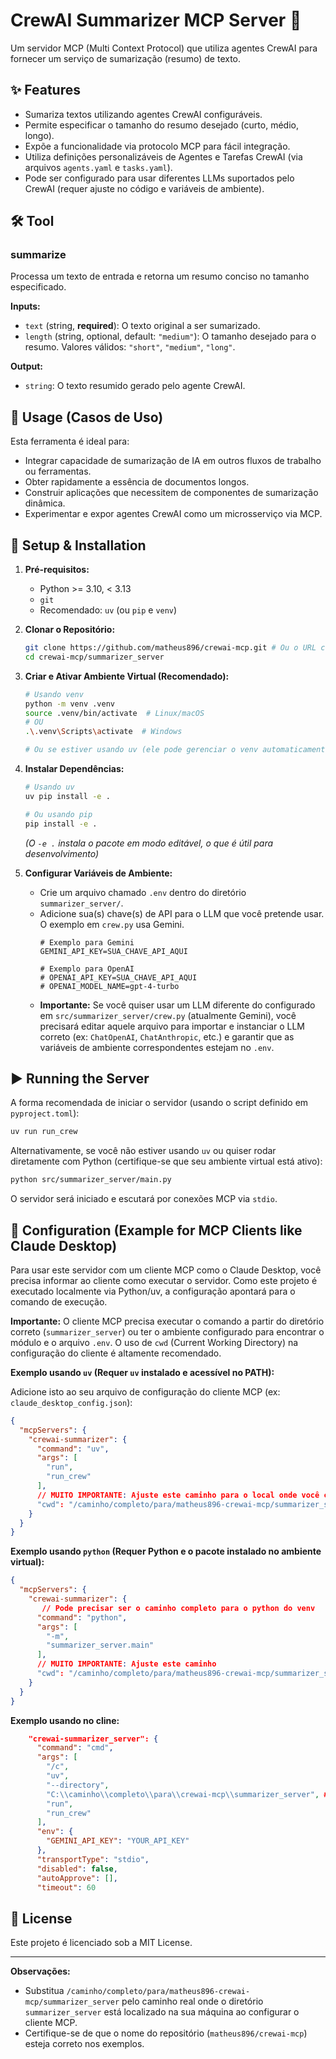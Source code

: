 # CrewAI Summarizer MCP Server 📝

Um servidor MCP (Multi Context Protocol) que utiliza agentes CrewAI para fornecer um serviço de sumarização (resumo) de texto.

## ✨ Features

*   Sumariza textos utilizando agentes CrewAI configuráveis.
*   Permite especificar o tamanho do resumo desejado (curto, médio, longo).
*   Expõe a funcionalidade via protocolo MCP para fácil integração.
*   Utiliza definições personalizáveis de Agentes e Tarefas CrewAI (via arquivos `agents.yaml` e `tasks.yaml`).
*   Pode ser configurado para usar diferentes LLMs suportados pelo CrewAI (requer ajuste no código e variáveis de ambiente).

## 🛠️ Tool

### summarize

Processa um texto de entrada e retorna um resumo conciso no tamanho especificado.

**Inputs:**

*   `text` (string, **required**): O texto original a ser sumarizado.
*   `length` (string, optional, default: `"medium"`): O tamanho desejado para o resumo. Valores válidos: `"short"`, `"medium"`, `"long"`.

**Output:**

*   `string`: O texto resumido gerado pelo agente CrewAI.

## 🎯 Usage (Casos de Uso)

Esta ferramenta é ideal para:

*   Integrar capacidade de sumarização de IA em outros fluxos de trabalho ou ferramentas.
*   Obter rapidamente a essência de documentos longos.
*   Construir aplicações que necessitem de componentes de sumarização dinâmica.
*   Experimentar e expor agentes CrewAI como um microsserviço via MCP.

## 🚀 Setup & Installation

1.  **Pré-requisitos:**
    *   Python >= 3.10, < 3.13
    *   `git`
    *   Recomendado: `uv` (ou `pip` e `venv`)

2.  **Clonar o Repositório:**
    ```bash
    git clone https://github.com/matheus896/crewai-mcp.git # Ou o URL correto do seu repo
    cd crewai-mcp/summarizer_server
    ```

3.  **Criar e Ativar Ambiente Virtual (Recomendado):**
    ```bash
    # Usando venv
    python -m venv .venv
    source .venv/bin/activate  # Linux/macOS
    # OU
    .\.venv\Scripts\activate  # Windows

    # Ou se estiver usando uv (ele pode gerenciar o venv automaticamente)
    ```

4.  **Instalar Dependências:**
    ```bash
    # Usando uv
    uv pip install -e .

    # Ou usando pip
    pip install -e .
    ```
    *(O `-e .` instala o pacote em modo editável, o que é útil para desenvolvimento)*

5.  **Configurar Variáveis de Ambiente:**
    *   Crie um arquivo chamado `.env` dentro do diretório `summarizer_server/`.
    *   Adicione sua(s) chave(s) de API para o LLM que você pretende usar. O exemplo em `crew.py` usa Gemini.
        ```dotenv
        # Exemplo para Gemini
        GEMINI_API_KEY=SUA_CHAVE_API_AQUI

        # Exemplo para OpenAI
        # OPENAI_API_KEY=SUA_CHAVE_API_AQUI
        # OPENAI_MODEL_NAME=gpt-4-turbo
        ```
    *   **Importante:** Se você quiser usar um LLM diferente do configurado em `src/summarizer_server/crew.py` (atualmente Gemini), você precisará editar aquele arquivo para importar e instanciar o LLM correto (ex: `ChatOpenAI`, `ChatAnthropic`, etc.) e garantir que as variáveis de ambiente correspondentes estejam no `.env`.

## ▶️ Running the Server

A forma recomendada de iniciar o servidor (usando o script definido em `pyproject.toml`):

```bash
uv run run_crew
```

Alternativamente, se você não estiver usando `uv` ou quiser rodar diretamente com Python (certifique-se que seu ambiente virtual está ativo):

```bash
python src/summarizer_server/main.py
```

O servidor será iniciado e escutará por conexões MCP via `stdio`.

## 🔌 Configuration (Example for MCP Clients like Claude Desktop)

Para usar este servidor com um cliente MCP como o Claude Desktop, você precisa informar ao cliente como executar o servidor. Como este projeto é executado localmente via Python/uv, a configuração apontará para o comando de execução.

**Importante:** O cliente MCP precisa executar o comando a partir do diretório correto (`summarizer_server`) ou ter o ambiente configurado para encontrar o módulo e o arquivo `.env`. O uso de `cwd` (Current Working Directory) na configuração do cliente é altamente recomendado.

**Exemplo usando `uv` (Requer `uv` instalado e acessível no PATH):**

Adicione isto ao seu arquivo de configuração do cliente MCP (ex: `claude_desktop_config.json`):

```json
{
  "mcpServers": {
    "crewai-summarizer": {
      "command": "uv",
      "args": [
        "run",
        "run_crew"
      ],
      // MUITO IMPORTANTE: Ajuste este caminho para o local onde você clonou o repo
      "cwd": "/caminho/completo/para/matheus896-crewai-mcp/summarizer_server"
    }
  }
}
```

**Exemplo usando `python` (Requer Python e o pacote instalado no ambiente virtual):**

```json
{
  "mcpServers": {
    "crewai-summarizer": {
       // Pode precisar ser o caminho completo para o python do venv
      "command": "python",
      "args": [
        "-m",
        "summarizer_server.main"
      ],
      // MUITO IMPORTANTE: Ajuste este caminho
      "cwd": "/caminho/completo/para/matheus896-crewai-mcp/summarizer_server"
    }
  }
}
```

**Exemplo usando no cline:**

```json
    "crewai-summarizer_server": {
      "command": "cmd",
      "args": [
        "/c",
        "uv",
        "--directory",
        "C:\\caminho\\completo\\para\\crewai-mcp\\summarizer_server", #ALTERE PARA O SEU CAMINHO
        "run",
        "run_crew"
      ],
      "env": {
        "GEMINI_API_KEY": "YOUR_API_KEY"
      },
      "transportType": "stdio",
      "disabled": false,
      "autoApprove": [],
      "timeout": 60
```

## 📜 License

Este projeto é licenciado sob a MIT License.

---

**Observações:**

*   Substitua `/caminho/completo/para/matheus896-crewai-mcp/summarizer_server` pelo caminho real onde o diretório `summarizer_server` está localizado na sua máquina ao configurar o cliente MCP.
*   Certifique-se de que o nome do repositório (`matheus896/crewai-mcp`) esteja correto nos exemplos.
